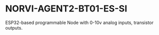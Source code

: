 # NORVI-AGENT2-BT01-ES-SI
 ESP32-based programmable Node with 0-10v analog inputs, transistor outputs.
